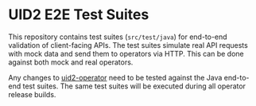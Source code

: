 # UID2 E2E Test Suites

This repository contains test suites (`src/test/java`) for end-to-end validation of client-facing APIs. The test suites simulate real API requests with mock data and send them to operators via HTTP. This can be done against both mock and real operators.

Any changes to [uid2-operator](https://github.com/IABTechLab/uid2-operator) need to be tested against the Java end-to-end test suites. The same test suites will be executed during all operator release builds.